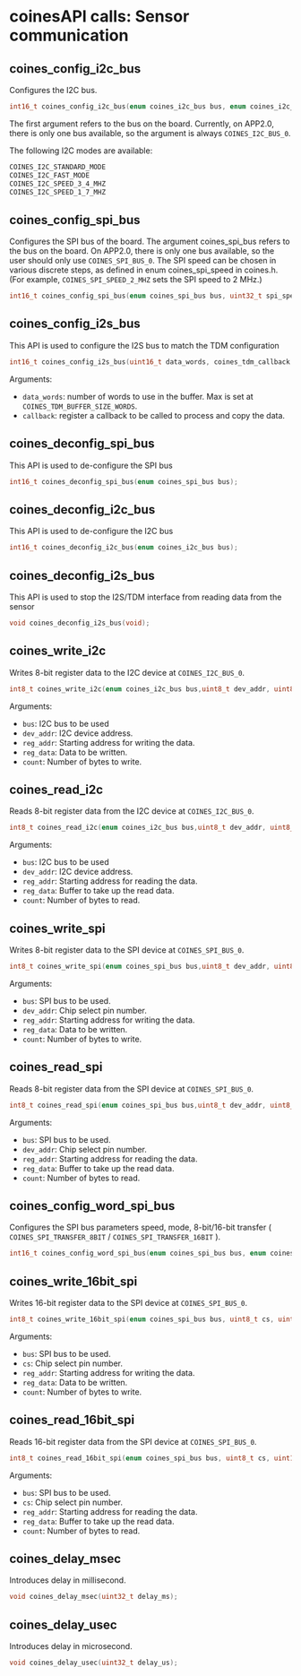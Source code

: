 # coinesAPI calls: Sensor communication

## coines_config_i2c_bus
Configures the I2C bus. 

```C
int16_t coines_config_i2c_bus(enum coines_i2c_bus bus, enum coines_i2c_mode i2c_mode);
```

The first argument refers to the bus on the board.
Currently, on APP2.0, there is only one bus available, so the argument is always `COINES_I2C_BUS_0`.

The following I2C modes are available:
```C
COINES_I2C_STANDARD_MODE
COINES_I2C_FAST_MODE
COINES_I2C_SPEED_3_4_MHZ
COINES_I2C_SPEED_1_7_MHZ
```

## coines_config_spi_bus
Configures the SPI bus of the board.
The argument coines_spi_bus refers to the bus on the board.
On APP2.0, there is only one bus available, so the user should only use `COINES_SPI_BUS_0`.
The SPI speed can be chosen in various discrete steps, as defined in enum coines_spi_speed in coines.h.
(For example, `COINES_SPI_SPEED_2_MHZ` sets the SPI speed to 2 MHz.)

```C
int16_t coines_config_spi_bus(enum coines_spi_bus bus, uint32_t spi_speed, enum coines_spi_mode spi_mode);
```

## coines_config_i2s_bus
This API is used to configure the I2S bus to match the TDM configuration

```C
int16_t coines_config_i2s_bus(uint16_t data_words, coines_tdm_callback callback);
```

Arguments:

- `data_words`: number of words to use in the buffer. Max is set at `COINES_TDM_BUFFER_SIZE_WORDS`.
- `callback`: register a callback to be called to process and copy the data.

## coines_deconfig_spi_bus
This API is used to de-configure the SPI bus

```C
int16_t coines_deconfig_spi_bus(enum coines_spi_bus bus);
```

## coines_deconfig_i2c_bus
This API is used to de-configure the I2C bus

```C
int16_t coines_deconfig_i2c_bus(enum coines_i2c_bus bus);
```

## coines_deconfig_i2s_bus
This API is used to stop the I2S/TDM interface from reading data from the sensor

```C
void coines_deconfig_i2s_bus(void);
```

## coines_write_i2c
Writes 8-bit register data to the I2C device at `COINES_I2C_BUS_0`.

```C
int8_t coines_write_i2c(enum coines_i2c_bus bus,uint8_t dev_addr, uint8_t reg_addr, uint8_t *reg_data, uint16_t count);
```

Arguments:

- `bus`: I2C bus to be used
- `dev_addr`: I2C device address.
- `reg_addr`: Starting address for writing the data.
- `reg_data`: Data to be written.
- `count`: Number of bytes to write.

## coines_read_i2c
Reads 8-bit register data from the I2C device at `COINES_I2C_BUS_0`.

```C
int8_t coines_read_i2c(enum coines_i2c_bus bus,uint8_t dev_addr, uint8_t reg_addr, uint8_t *reg_data, uint16_t count);
```

Arguments:

- `bus`: I2C bus to be used
- `dev_addr`: I2C device address.
- `reg_addr`: Starting address for reading the data.
- `reg_data`: Buffer to take up the read data.
- `count`: Number of bytes to read.

## coines_write_spi
Writes 8-bit register data to the SPI device at `COINES_SPI_BUS_0`.

```C
int8_t coines_write_spi(enum coines_spi_bus bus,uint8_t dev_addr, uint8_t reg_addr, uint8_t *reg_data, uint16_t count);
```

Arguments:

- `bus`: SPI bus to be used.
- `dev_addr`: Chip select pin number.
- `reg_addr`: Starting address for writing the data.
- `reg_data`: Data to be written.
- `count`: Number of bytes to write.

## coines_read_spi
Reads 8-bit register data from the SPI device at `COINES_SPI_BUS_0`.

```C
int8_t coines_read_spi(enum coines_spi_bus bus,uint8_t dev_addr, uint8_t reg_addr, uint8_t *reg_data, uint16_t count);
```

Arguments:

- `bus`: SPI bus to be used.
- `dev_addr`: Chip select pin number.
- `reg_addr`: Starting address for reading the data.
- `reg_data`: Buffer to take up the read data.
- `count`: Number of bytes to read.

## coines_config_word_spi_bus
Configures the SPI bus parameters speed, mode, 8-bit/16-bit transfer ( `COINES_SPI_TRANSFER_8BIT` / `COINES_SPI_TRANSFER_16BIT` ).

```C
int16_t coines_config_word_spi_bus(enum coines_spi_bus bus, enum coines_spi_speed spi_speed, enum coines_spi_mode spi_mode, enum coines_spi_transfer_bits spi_transfer_bits);
```

## coines_write_16bit_spi
Writes 16-bit register data to the SPI device at `COINES_SPI_BUS_0`.

```C
int8_t coines_write_16bit_spi(enum coines_spi_bus bus, uint8_t cs, uint16_t reg_addr, void *reg_data, uint16_t count);
```

Arguments:

- `bus`: SPI bus to be used.
- `cs`: Chip select pin number.
- `reg_addr`: Starting address for writing the data.
- `reg_data`: Data to be written.
- `count`: Number of bytes to write.

## coines_read_16bit_spi
Reads 16-bit register data from the SPI device at `COINES_SPI_BUS_0`.

```C
int8_t coines_read_16bit_spi(enum coines_spi_bus bus, uint8_t cs, uint16_t reg_addr, void *reg_data, uint16_t count);
```

Arguments:

- `bus`: SPI bus to be used.
- `cs`: Chip select pin number.
- `reg_addr`: Starting address for reading the data.
- `reg_data`: Buffer to take up the read data.
- `count`: Number of bytes to read.

## coines_delay_msec
Introduces delay in millisecond.

```C
void coines_delay_msec(uint32_t delay_ms);
```

## coines_delay_usec
Introduces delay in microsecond.

```C
void coines_delay_usec(uint32_t delay_us);
```
